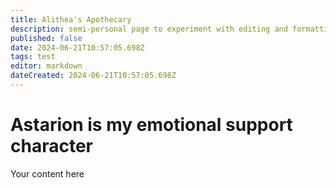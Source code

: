 ```yaml
---
title: Alithea's Apothecary
description: semi-personal page to experiment with editing and formatting without affecting the main content of the wiki
published: false
date: 2024-06-21T10:57:05.698Z
tags: test
editor: markdown
dateCreated: 2024-06-21T10:57:05.698Z
---
```


# Astarion is my emotional support character
Your content here